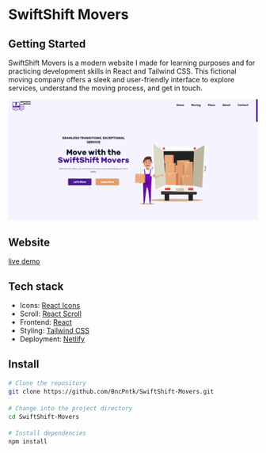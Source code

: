 # SwiftShift Movers

## Getting Started
SwiftShift Movers is a modern website I made for learning purposes and for practicing development skills in React and Tailwind CSS. This fictional moving company offers a sleek and user-friendly interface to explore services, understand the moving process, and get in touch.

![alt SwiftShift Movers hero page](src/assets/images/preview_for_github.png)

## Website
[live demo](https://bncpntk-swiftshift-movers.netlify.app/)

## Tech stack
- Icons: [React Icons](https://react-icons.github.io/react-icons/)
- Scroll: [React Scroll](https://www.npmjs.com/package/react-scroll)
- Frontend: [React](https://reactjs.org/)
- Styling: [Tailwind CSS](https://tailwindcss.com/)
- Deployment: [Netlify](https://www.netlify.com/)


## Install
```bash
# Clone the repository
git clone https://github.com/BncPntk/SwiftShift-Movers.git

# Change into the project directory
cd SwiftShift-Movers

# Install dependencies
npm install
